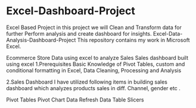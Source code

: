 # Excel-Dashboard-Project
Excel Based Project in this project we will Clean and Transform data for further Perform analysis and create dashboard for insights.
Excel-Data-Analysis-Dashboard-Project
This repository contains my work in Microsoft Excel.

Ecommerce Store Data using excel to analyze Sales
Sales dashboard built using excel
1.Prerequisites
Basic Knowledge of Pivot Tables, custom and conditional formatting in Excel, Data Cleaning, Processing and Analysis

2.Sales Dashboard
I have utilized following items in building sales dashboard which analyzes products sales in diff. Channel, gender etc .

Pivot Tables
Pivot Chart
Data Refresh
Data Table
Slicers


